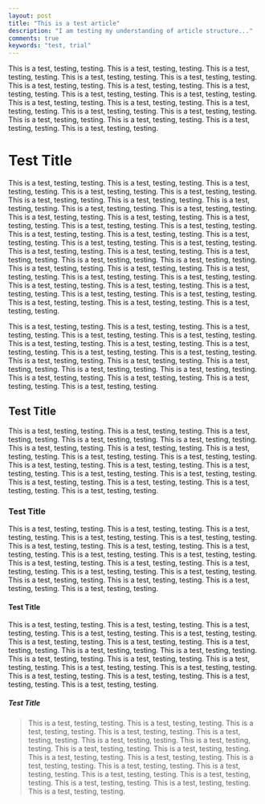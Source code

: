 ```yaml
---
layout: post
title: "This is a test article"
description: "I am testing my understanding of article structure..."
comments: true
keywords: "test, trial"
---
```


This is a test, testing, testing. This is a test, testing, testing. This is a test, testing, testing. This is a test, testing, testing. This is a test, testing, testing. This is a test, testing, testing. This is a test, testing, testing. This is a test, testing, testing. This is a test, testing, testing. This is a test, testing, testing. This is a test, testing, testing. This is a test, testing, testing. This is a test, testing, testing. This is a test, testing, testing. This is a test, testing, testing. This is a test, testing, testing. This is a test, testing, testing. This is a test, testing, testing. This is a test, testing, testing. 

# Test Title

This is a test, testing, testing. This is a test, testing, testing. This is a test, testing, testing. This is a test, testing, testing. This is a test, testing, testing. This is a test, testing, testing. This is a test, testing, testing. This is a test, testing, testing. This is a test, testing, testing. This is a test, testing, testing. This is a test, testing, testing. This is a test, testing, testing. This is a test, testing, testing. This is a test, testing, testing. This is a test, testing, testing. This is a test, testing, testing. This is a test, testing, testing. This is a test, testing, testing. This is a test, testing, testing. This is a test, testing, testing. This is a test, testing, testing. This is a test, testing, testing. This is a test, testing, testing. This is a test, testing, testing. This is a test, testing, testing. This is a test, testing, testing. This is a test, testing, testing. This is a test, testing, testing. This is a test, testing, testing. This is a test, testing, testing. This is a test, testing, testing. This is a test, testing, testing. This is a test, testing, testing. This is a test, testing, testing. This is a test, testing, testing. This is a test, testing, testing. This is a test, testing, testing. This is a test, testing, testing. 

This is a test, testing, testing. This is a test, testing, testing. This is a test, testing, testing. This is a test, testing, testing. This is a test, testing, testing. This is a test, testing, testing. This is a test, testing, testing. This is a test, testing, testing. This is a test, testing, testing. This is a test, testing, testing. This is a test, testing, testing. This is a test, testing, testing. This is a test, testing, testing. This is a test, testing, testing. This is a test, testing, testing. This is a test, testing, testing. This is a test, testing, testing. This is a test, testing, testing. This is a test, testing, testing. 

## Test Title

This is a test, testing, testing. This is a test, testing, testing. This is a test, testing, testing. This is a test, testing, testing. This is a test, testing, testing. This is a test, testing, testing. This is a test, testing, testing. This is a test, testing, testing. This is a test, testing, testing. This is a test, testing, testing. This is a test, testing, testing. This is a test, testing, testing. This is a test, testing, testing. This is a test, testing, testing. This is a test, testing, testing. This is a test, testing, testing. This is a test, testing, testing. This is a test, testing, testing. This is a test, testing, testing. 

### Test Title

This is a test, testing, testing. This is a test, testing, testing. This is a test, testing, testing. This is a test, testing, testing. This is a test, testing, testing. This is a test, testing, testing. This is a test, testing, testing. This is a test, testing, testing. This is a test, testing, testing. This is a test, testing, testing. This is a test, testing, testing. This is a test, testing, testing. This is a test, testing, testing. This is a test, testing, testing. This is a test, testing, testing. This is a test, testing, testing. This is a test, testing, testing. This is a test, testing, testing. This is a test, testing, testing. 

#### Test Title

This is a test, testing, testing. This is a test, testing, testing. This is a test, testing, testing. This is a test, testing, testing. This is a test, testing, testing. This is a test, testing, testing. This is a test, testing, testing. This is a test, testing, testing. This is a test, testing, testing. This is a test, testing, testing. This is a test, testing, testing. This is a test, testing, testing. This is a test, testing, testing. This is a test, testing, testing. This is a test, testing, testing. This is a test, testing, testing. This is a test, testing, testing. This is a test, testing, testing. This is a test, testing, testing. 

##### Test Title

> This is a test, testing, testing. This is a test, testing, testing. This is a test, testing, testing. This is a test, testing, testing. This is a test, testing, testing. This is a test, testing, testing. This is a test, testing, testing. This is a test, testing, testing. This is a test, testing, testing. This is a test, testing, testing. This is a test, testing, testing. This is a test, testing, testing. This is a test, testing, testing. This is a test, testing, testing. This is a test, testing, testing. This is a test, testing, testing. This is a test, testing, testing. This is a test, testing, testing. This is a test, testing, testing. 

